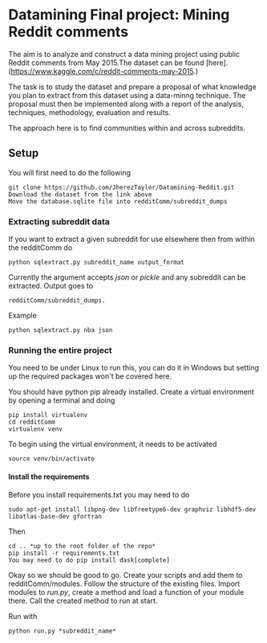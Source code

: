 # Datamining Final project: Mining Reddit comments
The aim is to analyze and construct a data mining project using public Reddit
comments from May 2015.The dataset can be found
[here].(https://www.kaggle.com/c/reddit-comments-may-2015.)

The task is to study the dataset and prepare a proposal of what knowledge you
plan to extract from this dataset using a data-minng technique.
The proposal must then be implemented along with a report of the analysis,
techniques, methodology, evaluation and results.

The approach here is to find communities within and across subreddits.

## Setup

You will first need to do the following

    git clone https://github.com/JherezTaylor/Datamining-Reddit.git
    Download the dataset from the link above
    Move the database.sqlite file into redditComm/subreddit_dumps

### Extracting subreddit data

If you want to extract a given subreddit for use elsewhere then from within
the redditComm do

    python sqlextract.py subreddit_name output_format

Currently the argument accepts *json* or *pickle* and any subreddit can be
extracted. Output goes to
    
    redditComm/subreddit_dumps.
Example 
    
    python sqlextract.py nba json

### Running the entire project
You need to be under Linux to run this, you can do it in Windows but setting
up the required packages won't be covered here.

You should have python pip already installed. Create a virtual environment by
opening a terminal and doing

    pip install virtualenv
    cd redditComm
    virtualenv venv

To begin using the virtual environment, it needs to be activated

    source venv/bin/activate

#### Install the requirements
Before you install requirements.txt you may need to do

    sudo apt-get install libpng-dev libfreetype6-dev graphviz libhdf5-dev libatlas-base-dev gfortran

Then

    cd .. *up to the root folder of the repo*
    pip install -r requirements.txt
    You may need to do pip install dask[complete]

Okay so we should be good to go. Create your scripts and add them to
redditComm/modules. Follow the structure of the existing files. Import modules
to *run.py*, create a method and load a function of your module there. Call the
created method to run at start.

Run with

    python run.py *subreddit_name*
